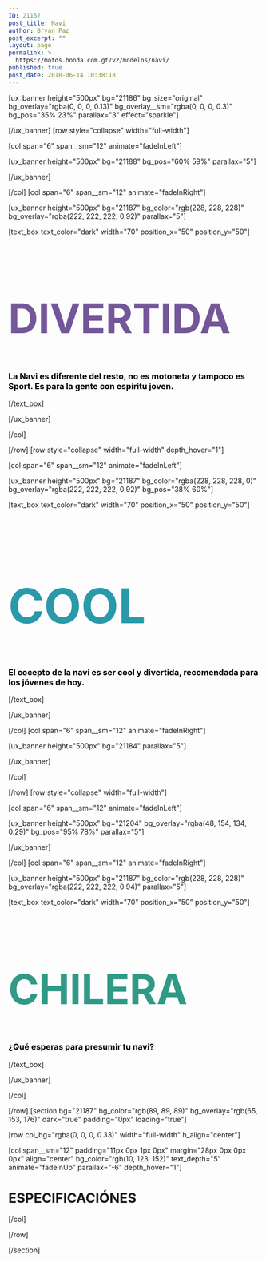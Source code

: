 ```yaml
---
ID: 21157
post_title: Navi
author: Bryan Paz
post_excerpt: ""
layout: page
permalink: >
  https://motos.honda.com.gt/v2/modelos/navi/
published: true
post_date: 2018-06-14 10:38:18
---
```

[ux_banner height="500px" bg="21186" bg_size="original" bg_overlay="rgba(0, 0, 0, 0.13)" bg_overlay__sm="rgba(0, 0, 0, 0.3)" bg_pos="35% 23%" parallax="3" effect="sparkle"]


[/ux_banner]
[row style="collapse" width="full-width"]

[col span="6" span__sm="12" animate="fadeInLeft"]

[ux_banner height="500px" bg="21188" bg_pos="60% 59%" parallax="5"]


[/ux_banner]

[/col]
[col span="6" span__sm="12" animate="fadeInRight"]

[ux_banner height="500px" bg="21187" bg_color="rgb(228, 228, 228)" bg_overlay="rgba(222, 222, 222, 0.92)" parallax="5"]

[text_box text_color="dark" width="70" position_x="50" position_y="50"]

<h1 style="color:#735799; font-size:590%;">DIVERTIDA</h1>
<h3 style="color:black;">La Navi es diferente del resto, no es motoneta y tampoco es Sport. Es para la gente con espíritu joven. </h3>

[/text_box]

[/ux_banner]

[/col]

[/row]
[row style="collapse" width="full-width" depth_hover="1"]

[col span="6" span__sm="12" animate="fadeInLeft"]

[ux_banner height="500px" bg="21187" bg_color="rgba(228, 228, 228, 0)" bg_overlay="rgba(222, 222, 222, 0.92)" bg_pos="38% 60%"]

[text_box text_color="dark" width="70" position_x="50" position_y="50"]

<h1 style="color:#2A99A9; font-size:690%;">COOL</h1>
<h3 style="color:black;">El cocepto de la navi es ser cool y divertida, recomendada para los jóvenes de hoy. </h3>

[/text_box]

[/ux_banner]

[/col]
[col span="6" span__sm="12" animate="fadeInRight"]

[ux_banner height="500px" bg="21184" parallax="5"]


[/ux_banner]

[/col]

[/row]
[row style="collapse" width="full-width"]

[col span="6" span__sm="12" animate="fadeInLeft"]

[ux_banner height="500px" bg="21204" bg_overlay="rgba(48, 154, 134, 0.29)" bg_pos="95% 78%" parallax="5"]


[/ux_banner]

[/col]
[col span="6" span__sm="12" animate="fadeInRight"]

[ux_banner height="500px" bg="21187" bg_color="rgb(228, 228, 228)" bg_overlay="rgba(222, 222, 222, 0.94)" parallax="5"]

[text_box text_color="dark" width="70" position_x="50" position_y="50"]

<h1 style="color:#309A86; font-size:590%;">CHILERA</h1>
<h3 style="color:black;">¿Qué esperas para presumir tu navi? </h3>

[/text_box]

[/ux_banner]

[/col]

[/row]
[section bg="21187" bg_color="rgb(89, 89, 89)" bg_overlay="rgb(65, 153, 176)" dark="true" padding="0px" loading="true"]

[row col_bg="rgba(0, 0, 0, 0.33)" width="full-width" h_align="center"]

[col span__sm="12" padding="11px 0px 1px 0px" margin="28px 0px 0px 0px" align="center" bg_color="rgb(10, 123, 152)" text_depth="5" animate="fadeInUp" parallax="-6" depth_hover="1"]

<h1 style="font-size:190%;">ESPECIFICACIÓNES</h1>

[/col]

[/row]

[/section]